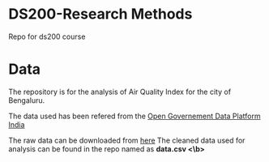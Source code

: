 # DS200-Research Methods
Repo for ds200 course


# Data
The repository is for the analysis of Air Quality Index for the city of Bengaluru.

The data used has been refered from the [Open Governement Data Platform India](https://data.gov.in/)

The raw data can be downloaded from [here]()
The cleaned data used for analysis can be found in the repo named as <b> data.csv <\b>
